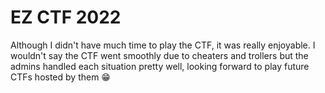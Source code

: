 # EZ CTF 2022
Although I didn't have much time to play the CTF, it was really enjoyable. I wouldn't say the CTF went smoothly due to cheaters and trollers but the admins handled each situation pretty well, looking forward to play future CTFs hosted by them 😁
